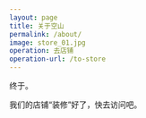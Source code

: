 ```yaml
---
layout: page
title: 关于空山
permalink: /about/
image: store_01.jpg
operation: 去店铺 
operation-url: /to-store
---
```

终于。

我们的店铺“装修”好了，快去访问吧。
